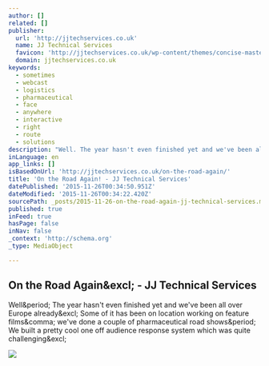 ```yaml
---
author: []
related: []
publisher:
  url: 'http://jjtechservices.co.uk'
  name: JJ Technical Services
  favicon: 'http://jjtechservices.co.uk/wp-content/themes/concise-master/images/favicon.ico'
  domain: jjtechservices.co.uk
keywords:
  - sometimes
  - webcast
  - logistics
  - pharmaceutical
  - face
  - anywhere
  - interactive
  - right
  - route
  - solutions
description: "Well. The year hasn't even finished yet and we've been all over Europe already! Some of it has been on location working on feature films, we've done a couple of pharmaceutical road shows. We built a pretty cool one off audience response system which was quite challenging!"
inLanguage: en
app_links: []
isBasedOnUrl: 'http://jjtechservices.co.uk/on-the-road-again/'
title: 'On the Road Again! - JJ Technical Services'
datePublished: '2015-11-26T00:34:50.951Z'
dateModified: '2015-11-26T00:34:22.420Z'
sourcePath: _posts/2015-11-26-on-the-road-again-jj-technical-services.md
published: true
inFeed: true
hasPage: false
inNav: false
_context: 'http://schema.org'
_type: MediaObject

---
```

<article style=""><h1>On the Road Again&amp;excl; - JJ Technical Services</h1><p>Well&amp;period; The year hasn't even finished yet and we've been all over Europe already&amp;excl; Some of it has been on location working on feature films&amp;comma; we've done a couple of pharmaceutical road shows&amp;period; We built a pretty cool one off audience response system which was quite challenging&amp;excl;</p><img src="http://jjtechservices.co.uk/wp-content/uploads/2015/09/On-The-Road-Again.png" /></article>